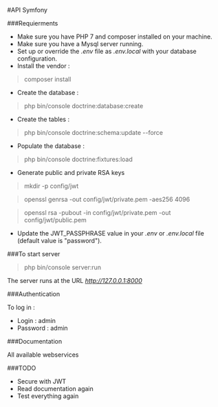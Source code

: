 #API Symfony

###Requierments

- Make sure you have PHP 7 and composer installed on your machine.
- Make sure you have a Mysql server running.
- Set up or override the *.env* file as *.env.local* with your database configuration.
- Install the vendor :
>composer install
- Create the database :
>php bin/console doctrine:database:create
- Create the tables :
>php bin/console doctrine:schema:update --force
- Populate the database :
>php bin/console doctrine:fixtures:load
- Generate public and private RSA keys
>mkdir -p config/jwt

>openssl genrsa -out config/jwt/private.pem -aes256 4096

>openssl rsa -pubout -in config/jwt/private.pem -out config/jwt/public.pem
- Update the JWT_PASSPHRASE value in your *.env* or *.env.local* file (default value is "password").

###To start server

>php bin/console server:run

The server runs at the URL *http://127.0.0.1:8000*

###Authentication

To log in :

- Login : admin
- Password : admin


###Documentation

All available webservices 


###TODO

- Secure with JWT
- Read documentation again
- Test everything again